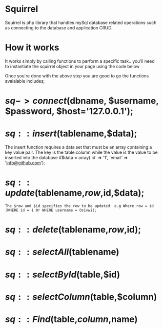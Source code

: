 # Squirrel
Squirrel is php library that handles mySql database related operations such as connecting to the database and application CRUD.

# How it works
It works simply by calling functions to perform a specific task..
you'll need to instantiate the squirrel object in your page using the code below
<?php 
require('squirrel.php');
use squirrel\squirrel as squirrel;
$sq = new squirrel();
?>

Once you're done with the above step you are good to go
the functions avaialable includes;
  # $sq->connect($dbname, $username, $password, $host='127.0.0.1');
  # $sq::insert($tablename,$data);
  The insert function requires a data set that must be an array containing a key value pair.
  The key is the table column while the value is the value to be inserted into the database
      #$data = array('id' => '1', 'email' => 'info@github.com');
  
  # $sq::update($tablename,$row,$id,$data);
    The $row and $id specifies the row to be updated. e.g Where row = id (WHERE id = 1 Or WHERE username = Osivwi);
  # $sq::delete($tablename,$row,$id);
  # $sq::selectAll($tablename)
  # $sq::selectById($table,$id)
  # $sq::selectColumn($table,$column)
  # $sq::Find($table,$column,$name)
	
